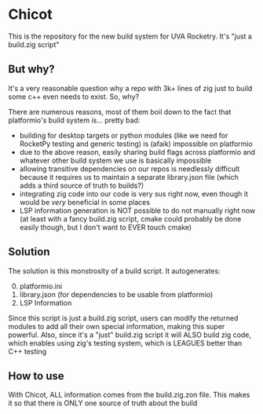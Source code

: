 # Chicot

This is the repository for the new build system for UVA Rocketry. It's "just a build.zig script"

## But why?

It's a very reasonable question why a repo with 3k+ lines of zig just to build some c++ even needs to exist. So, why?

There are numerous reasons, most of them boil down to the fact that platformio's build system is... pretty bad:

- building for desktop targets or python modules (like we need for RocketPy testing and generic testing) is (afaik) impossible on platformio
- due to the above reason, easily sharing build flags across platformio and whatever other build system we use is basically impossible
- allowing transitive dependencies on our repos is needlessly difficult because it requires us to maintain a separate library.json file (which adds a third source of truth to builds?)
- integrating zig code into our code is very sus right now, even though it would be *very* beneficial in some places
- LSP information generation is NOT possible to do not manually right now (at least with a fancy build.zig script, cmake could probably be done easily though, but I don't want to EVER touch cmake)

## Solution

The solution is this monstrosity of a build script. It autogenerates:

0. platformio.ini
0. library.json (for dependencies to be usable from platformio)
0. LSP Information

Since this script is just a build.zig script, users can modify the returned modules to add all their own special information, making this super powerful. Also, since it's a "just" build.zig script it will ALSO build zig code, which enables using zig's testing system, which is LEAGUES better than C++ testing

## How to use

With Chicot, ALL information comes from the build.zig.zon file. This makes it so that there is ONLY one source of truth about the build
